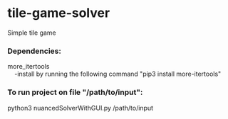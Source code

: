 # tile-game-solver
Simple tile game

### Dependencies:
more_itertools\
&nbsp;&nbsp;&nbsp;&nbsp;-install by running the following command "pip3 install more-itertools"
  
### To run project on file "/path/to/input":
python3 nuancedSolverWithGUI.py /path/to/input
